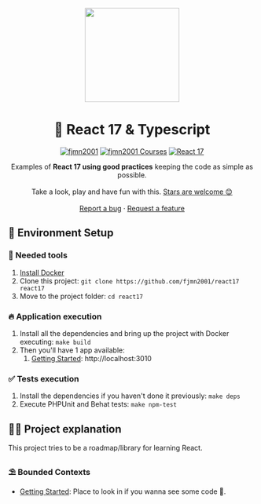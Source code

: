 <p align="center">
  <a href="https://medine.dev">
    <img src="https://medine.dev:8919/img/logo2_SF_1.b961da65.svg" width="192px" height="192px"/>
  </a>
</p>

<h1 align="center">
  🙇‍ React 17 & Typescript
</h1>

<p align="center">
    <a href="https://github.com/fjmn2001"><img src="https://img.shields.io/badge/fjmn2001-OS-green.svg?style=flat-square" alt="fjmn2001"/></a>
    <a href="http://pro.fjmn2001"><img src="https://img.shields.io/badge/fjmn2001-PRO-black.svg?style=flat-square" alt="fjmn2001 Courses"/></a>
    <a href="#"><img src="https://img.shields.io/badge/React-17.0-purple.svg?style=flat-square&logo=react" alt="React 17"/></a>
</p>

<p align="center">
  Examples of <strong>React 17 using good practices</strong> keeping the code as simple as possible.
  <br />
  <br />
  Take a look, play and have fun with this.
  <a href="https://github.com/fjmn2001/react17/stargazers">Stars are welcome 😊</a>
  <br />
  <br />
  <a href="https://github.com/fjmn2001/react17/issues">Report a bug</a>
  ·
  <a href="https://github.com/fjmn2001/react17/issues">Request a feature</a>
</p>

## 🚀 Environment Setup

### 🐳 Needed tools

1. [Install Docker](https://www.docker.com/get-started)
2. Clone this project: `git clone https://github.com/fjmn2001/react17 react17`
3. Move to the project folder: `cd react17`

### 🔥 Application execution

1. Install all the dependencies and bring up the project with Docker executing: `make build`
2. Then you'll have 1 app available:
    1. [Getting Started](apps/getting-started): http://localhost:3010

### ✅ Tests execution

1. Install the dependencies if you haven't done it previously: `make deps`
2. Execute PHPUnit and Behat tests: `make npm-test`

## 👩‍💻 Project explanation

This project tries to be a roadmap/library for learning React.

### ⛱️ Bounded Contexts

* [Getting Started](apps/getting-started): Place to look in if you wanna see some code 🙂.
